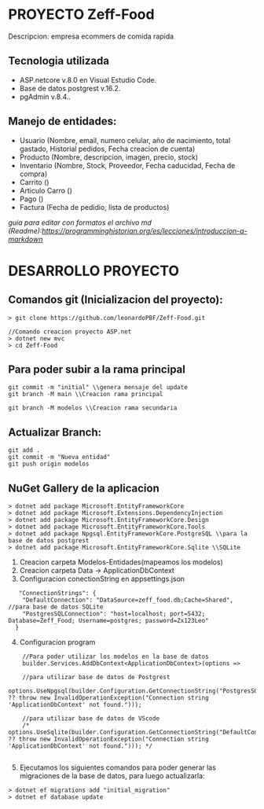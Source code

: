 # PROYECTO Zeff-Food

Descripcion: empresa ecommers de comida rapida

## Tecnologia utilizada
* ASP.netcore v.8.0 en Visual Estudio Code. 
* Base de datos postgrest v.16.2.
* pgAdmin v.8.4..

## Manejo de entidades:

- Usuario (Nombre, email, numero celular, año de nacimiento, total gastado, Historial pedidos, Fecha creacion de cuenta)
- Producto (Nombre, descripcion, imagen, precio, stock)
- Inventario (Nombre, Stock, Proveedor, Fecha caducidad, Fecha de compra)
- Carrito ()
- Articulo Carro ()
- Pago ()
- Factura (Fecha de pedidio, lista de productos)

*guia para editar con formatos el archivo md (Readme):https://programminghistorian.org/es/lecciones/introduccion-a-markdown*

# DESARROLLO PROYECTO

## Comandos git (Inicializacion del proyecto):
```
> git clone https://github.com/leonardoPBF/Zeff-Food.git

//Comando creacion proyecto ASP.net
> dotnet new mvc
> cd Zeff-Food  
```

## Para poder subir a la rama principal
```
git commit -m "initial" \\genera mensaje del update
git branch -M main \\Creacion rama principal

git branch -M modelos \\Creacion rama secundaria 
```

## Actualizar Branch:
```
git add .
git commit -m "Nueva entidad"
git push origin modelos
```

## NuGet Gallery de la aplicacion 
```
> dotnet add package Microsoft.EntityFrameworkCore
> dotnet add package Microsoft.Extensions.DependencyInjection
> dotnet add package Microsoft.EntityFrameworkCore.Design
> dotnet add package Microsoft.EntityFrameworkCore.Tools
> dotnet add package Npgsql.EntityFrameworkCore.PostgreSQL \\para la base de datos postgrest
> dotnet add package Microsoft.EntityFrameworkCore.Sqlite \\SQLite
```

1. Creacion carpeta Modelos-Entidades(mapeamos los modelos)
2. Creacion carpeta Data -> ApplicationDbContext
3. Configuracion conectionString en appsettings.json
```
   "ConnectionStrings": {
    "DefaultConnection": "DataSource=zeff_food.db;Cache=Shared", //para base de datos SQLite
    "PostgresSQLConnection": "host=localhost; port=5432; Database=Zeff_Food; Username=postgres; password=Zx123Leo"
  }
```
4. Configuracion program
```
    //Para poder utilizar los modelos en la base de datos
    builder.Services.AddDbContext<ApplicationDbContext>(options =>

    //para utilizar base de datos de Postgrest
    options.UseNpgsql(builder.Configuration.GetConnectionString("PostgresSQLConnection") ?? throw new InvalidOperationException("Connection string 'ApplicationDbContext' not found.")));
    
    //para utilizar base de datos de VScode
    /* options.UseSqlite(builder.Configuration.GetConnectionString("DefaultConnection") ?? throw new InvalidOperationException("Connection string 'ApplicationDbContext' not found."))); */
    
```

5. Ejecutamos los siguientes comandos para poder generar las migraciones de la base de datos, para luego actualizarla:
```
> dotnet ef migrations add "initial_migration" 
> dotnet ef database update
```